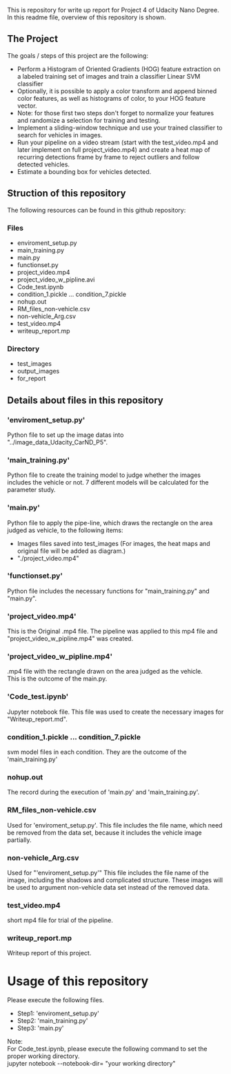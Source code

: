 This is repository for write up report for Project 4 of Udacity Nano Degree. In this readme file, overview of this repository is shown.

The Project
---

The goals / steps of this project are the following:

* Perform a Histogram of Oriented Gradients (HOG) feature extraction on a labeled training set of images and train a classifier Linear SVM classifier
* Optionally, it is possible to apply a color transform and append binned color features, as well as histograms of color, to your HOG feature vector. 
* Note: for those first two steps don't forget to normalize your features and randomize a selection for training and testing.
* Implement a sliding-window technique and use your trained classifier to search for vehicles in images.
* Run your pipeline on a video stream (start with the test_video.mp4 and later implement on full project_video.mp4) and create a heat map of recurring detections frame by frame to reject outliers and follow detected vehicles.
* Estimate a bounding box for vehicles detected.

## Struction of this repository

The following resources can be found in this github repository: 
### Files
* enviroment_setup.py 
* main_training.py 
* main.py
* functionset.py 
* project_video.mp4 
* project_video_w_pipline.avi 
* Code_test.ipynb
* condition_1.pickle ... condition_7.pickle
* nohup.out
* RM_files_non-vehicle.csv
* non-vehicle_Arg.csv
* test_video.mp4
* writeup_report.mp

### Directory
* test_images 
* output_images
* for_report

## Details about files in this repository
### 'enviroment_setup.py'
 Python file to set up the image datas into "../image_data_Udacity_CarND_P5".

### 'main_training.py'
 Python file to create the training model to judge whether the images includes the vehicle or not.
 7 different models will be calculated for the parameter study.
 
### 'main.py'
 Python file to apply the pipe-line, which draws the rectangle on the area judged as vehicle, to the following items:
  * Images files saved into test_images 
  (For images, the heat maps and original file will be added as diagram.)
  * "./project_video.mp4"
 
### 'functionset.py'
 Python file includes the necessary functions for "main_training.py" and "main.py".

### 'project_video.mp4'
 This is the Original .mp4 file.
 The pipeline was applied to this mp4 file and "project_video_w_pipline.mp4" was created.
 
### 'project_video_w_pipline.mp4'
 .mp4 file with the rectangle drawn on the area judged as the vehicle.  
 This is the outcome of the main.py.

### 'Code_test.ipynb'
 Jupyter notebook file.
 This file was used to create the necessary images for "Writeup_report.md".

### condition_1.pickle ... condition_7.pickle
 svm model files in each condition.
 They are the outcome of the 'main_training.py'

### nohup.out
 The record during the execution of 'main.py' and 'main_training.py'.

### RM_files_non-vehicle.csv
 Used for 'enviroment_setup.py'.
 This file includes the file name, which need be removed from the data set, because it includes the vehicle image partially.
  
### non-vehicle_Arg.csv
 Used for "'enviroment_setup.py'"
 This file includes the file name of the image, including the shadows and complicated structure.
 These images will be used to argument non-vehicle data set instead of the removed data. 

### test_video.mp4
 short mp4 file for trial of the pipeline. 

### writeup_report.mp
 Writeup report of this project.
 
# Usage of this repository
 Please execute the following files.
 * Step1: 'enviroment_setup.py'
 * Step2: 'main_training.py'
 * Step3: 'main.py'
 
 Note:  
  For Code_test.ipynb, please execute the following command to set the proper working directory.   
  jupyter notebook --notebook-dir= "your working directory" 
